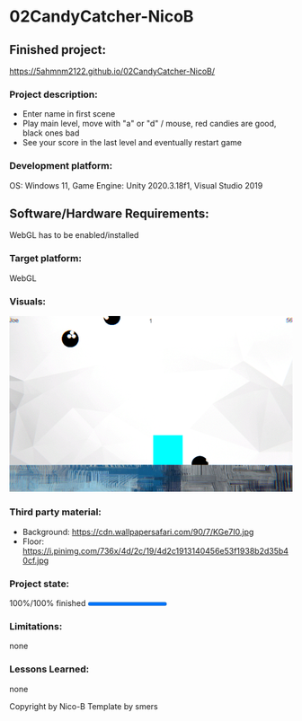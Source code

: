 # 02CandyCatcher-NicoB

## Finished project:
https://5ahmnm2122.github.io/02CandyCatcher-NicoB/

### Project description: 
- Enter name in first scene
- Play main level, move with "a" or "d" / mouse, red candies are good, black ones bad
- See your score in the last level and eventually restart game

### Development platform: 
OS: Windows 11, Game Engine: Unity 2020.3.18f1, Visual Studio 2019

## Software/Hardware Requirements: 
WebGL has to be enabled/installed

### Target platform: 
WebGL

### Visuals: 
![MainScene](./Screenshots/img1.png)

### Third party material: 
- Background: https://cdn.wallpapersafari.com/90/7/KGe7I0.jpg
- Floor: https://i.pinimg.com/736x/4d/2c/19/4d2c1913140456e53f1938b2d35b40cf.jpg


### Project state: 
100%/100% finished
<progress max="100" value="100"></progress>

### Limitations: 
none

### Lessons Learned: 
none

Copyright by Nico-B
Template by smers